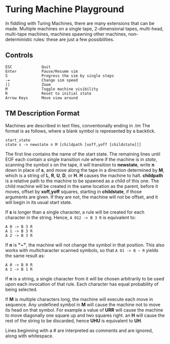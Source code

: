 # Turing Machine Playground
In fiddling with Turing Machines, there are many extensions that can be made. Multiple machines on a single tape, 2-dimensional tapes, multi-head, multi-tape machines, machines spawning other machines, non-deterministic rules: these are just a few possibilities.

## Controls
    ESC             Quit
    Enter           Pause/Resume sim
    S               Progress the sim by single steps
    -=              Change sim speed
    []				Zoom
    M               Toggle machine visibility
    R               Reset to initial state
    Arrow Keys      Move view around

## TM Description Format
Machines are described in text files, conventionally ending in .tm
The format is as follows, where a blank symbol is represented by a backtick.

    start_state
    state s -> newstate n M [childpath [xoff,yoff [childstate]]]

The first line contains the name of the start state.
The remaining lines until EOF each contain a single transition rule where if the machine is in *state*, scanning the symbol *s* on the tape, it will transition to **newstate**, write **n** down in place of **s**, and move along the tape in a direction determined by **M**, which is a string of **L**, **R**, **U**, **D**, or **H**. **H** causes the machine to halt. 
**childpath** is a relative path to the machine to be spawned as a child of this one. The child machine will be created in the same location as the parent, before it moves, offset by **xoff,yoff** squares, starting in **childstate**, if those arguments are given. If they are not, the machine will not be offset, and it will begin in its usual start state.

If **s** is longer than a single character, a rule will be created for each character in the string. Hence, ```A 012 -> B 3 R``` is equivalent to:
```
A 0 -> B 3 R
A 1 -> B 3 R
A 2 -> B 3 R
```

If **n** is **"~"**, the machine will not change the symbol in that position. This also works with multicharacter scanned symbols, so that ```A 01 -> B ~ R``` yields the same result as:
```
A 0 -> B 0 R
A 1 -> B 1 R
```

If **n** is a string, a single character from it will be chosen arbitrarily to be used upon each invocation of that rule. Each character has equal probability of being selected.

If **M** is multiple characters long, the machine will execute each move in sequence. Any undefined symbol in **M** will cause the machine not to move its head on that symbol. For example a value of **URR** will cause the machine to move diagonally one square up and two squares right. an **H** will cause the rest of the string to be discarded, hence **UHU** is equivalent to **UH**. 

Lines beginning with a # are interpreted as comments and are ignored, along with whitespace.

